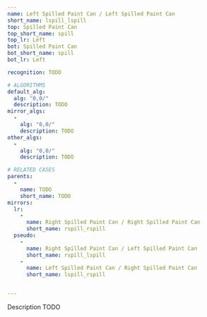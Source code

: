 ```yaml
---
name: Left Spilled Paint Can / Left Spilled Paint Can
short_name: lspill_lspill
top: Spilled Paint Can
top_short_name: spill
top_lr: Left
bot: Spilled Paint Can
bot_short_name: spill
bot_lr: Left

recognition: TODO

# ALGORITHMS
default_alg:
  alg: "0,0/"
  description: TODO
mirror_algs:
  -
    alg: "0,0/"
    description: TODO
other_algs:
  -
    alg: "0,0/"
    description: TODO

# RELATED CASES
parents:
  -
    name: TODO
    short_name: TODO
mirrors:
  lr:
    -
      name: Right Spilled Paint Can / Right Spilled Paint Can
      short_name: rspill_rspill
  pseudo:
    -
      name: Right Spilled Paint Can / Left Spilled Paint Can
      short_name: rspill_lspill
    -
      name: Left Spilled Paint Can / Right Spilled Paint Can
      short_name: lspill_rspill


---
```


Description TODO

